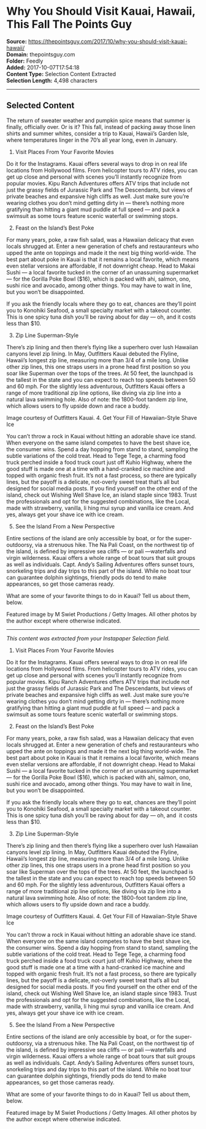 # Why You Should Visit Kauai, Hawaii, This Fall The Points Guy

**Source:** https://thepointsguy.com/2017/10/why-you-should-visit-kauai-hawaii/  
**Domain:** thepointsguy.com  
**Folder:** Feedly  
**Added:** 2017-10-07T17:54:18  
**Content Type:** Selection Content Extracted  
**Selection Length:** 4,498 characters  


---

## Selected Content

The return of sweater weather and pumpkin spice means that summer is finally, officially over. Or is it? This fall, instead of packing away those linen shirts and summer whites, consider a trip to Kauai, Hawaii’s Garden Isle, where temperatures linger in the 70’s all year long, even in January.

1. Visit Places From Your Favorite Movies

Do it for the Instagrams. Kauai offers several ways to drop in on real life locations from Hollywood films. From helicopter tours to ATV rides, you can get up close and personal with scenes you’ll instantly recognize from popular movies. Kipu Ranch Adventures offers ATV trips that include not just the grassy fields of Jurassic Park and The Descendants, but views of private beaches and expansive high cliffs as well. Just make sure you’re wearing clothes you don’t mind getting dirty in — there’s nothing more gratifying than hitting a giant mud puddle at full speed — and pack a swimsuit as some tours feature scenic waterfall or swimming stops.

2. Feast on the Island’s Best Poke

For many years, poke, a raw fish salad, was a Hawaiian delicacy that even locals shrugged at. Enter a new generation of chefs and restauranteurs who upped the ante on toppings and made it the next big thing world-wide. The best part about poke in Kauai is that it remains a local favorite, which means even stellar versions are affordable, if not downright cheap. Head to Makai Sushi — a local favorite tucked in the corner of an unassuming supermarket — for the Gorilla Poke Bowl ($16), which is packed with ahi, salmon, ono, sushi rice and avocado, among other things. You may have to wait in line, but you won’t be disappointed.

If you ask the friendly locals where they go to eat, chances are they’ll point you to Konohiki Seafood, a small specialty market with a takeout counter. This is one spicy tuna dish you’ll be raving about for day — oh, and it costs less than $10.

3. Zip Line Superman-Style

There’s zip lining and then there’s flying like a superhero over lush Hawaiian canyons level zip lining. In May, Outfitters Kauai debuted the Flyline, Hawaii’s longest zip line, measuring more than 3/4 of a mile long. Unlike other zip lines, this one straps users in a prone head first position so you soar like Superman over the tops of the trees. At 50 feet, the launchpad is the tallest in the state and you can expect to reach top speeds between 50 and 60 mph. For the slightly less adventurous, Outfitters Kauai offers a range of more traditional zip line options, like diving via zip line into a natural lava swimming hole. Also of note: the 1800-foot tandem zip line, which allows users to fly upside down and race a buddy.

Image courtesy of Outfitters Kauai.
4. Get Your Fill of Hawaiian-Style Shave Ice

You can’t throw a rock in Kauai without hitting an adorable shave ice stand. When everyone on the same island competes to have the best shave ice, the consumer wins. Spend a day hopping from stand to stand, sampling the subtle variations of the cold treat. Head to Tege Tege, a charming food truck perched inside a food truck court just off Kuhio Highway, where the good stuff is made one at a time with a hand-cranked ice machine and topped with organic fresh fruit. It’s not a fast process, so there are typically lines, but the payoff is a delicate, not-overly sweet treat that’s all but designed for social media posts. If you find yourself on the other end of the island, check out Wishing Well Shave Ice, an island staple since 1983. Trust the professionals and opt for the suggested combinations, like the Local, made with strawberry, vanilla, li hing mui syrup and vanilla ice cream. And yes, always get your shave ice with ice cream.

5. See the Island From a New Perspective

Entire sections of the island are only accessible by boat, or for the super-outdoorsy, via a strenuous hike. The Na Pali Coast, on the northwest tip of the island, is defined by impressive sea cliffs — or pali —waterfalls and virgin wilderness. Kauai offers a whole range of boat tours that suit groups as well as individuals. Capt. Andy’s Sailing Adventures offers sunset tours, snorkeling trips and day trips to this part of the island. While no boat tour can guarantee dolphin sightings, friendly pods do tend to make appearances, so get those cameras ready.

What are some of your favorite things to do in Kauai? Tell us about them, below.

Featured image by M Swiet Productions / Getty Images. All other photos by the author except where otherwise indicated.

---

*This content was extracted from your Instapaper Selection field.*

1. Visit Places From Your Favorite Movies

Do it for the Instagrams. Kauai offers several ways to drop in on real life locations from Hollywood films. From helicopter tours to ATV rides, you can get up close and personal with scenes you’ll instantly recognize from popular movies. Kipu Ranch Adventures offers ATV trips that include not just the grassy fields of Jurassic Park and The Descendants, but views of private beaches and expansive high cliffs as well. Just make sure you’re wearing clothes you don’t mind getting dirty in — there’s nothing more gratifying than hitting a giant mud puddle at full speed — and pack a swimsuit as some tours feature scenic waterfall or swimming stops.

2. Feast on the Island’s Best Poke

For many years, poke, a raw fish salad, was a Hawaiian delicacy that even locals shrugged at. Enter a new generation of chefs and restauranteurs who upped the ante on toppings and made it the next big thing world-wide. The best part about poke in Kauai is that it remains a local favorite, which means even stellar versions are affordable, if not downright cheap. Head to Makai Sushi — a local favorite tucked in the corner of an unassuming supermarket — for the Gorilla Poke Bowl ($16), which is packed with ahi, salmon, ono, sushi rice and avocado, among other things. You may have to wait in line, but you won’t be disappointed.

If you ask the friendly locals where they go to eat, chances are they’ll point you to Konohiki Seafood, a small specialty market with a takeout counter. This is one spicy tuna dish you’ll be raving about for day — oh, and  it costs less than $10.

3. Zip Line Superman-Style

There’s zip lining and then there’s flying like a superhero over lush Hawaiian canyons level zip lining. In May, Outfitters Kauai debuted the Flyline, Hawaii’s longest zip line, measuring more than 3/4 of a mile long. Unlike other zip lines, this one straps users in a prone head first position so you soar like Superman over the tops of the trees. At 50 feet, the launchpad is the tallest in the state and you can expect to reach top speeds between 50 and 60 mph. For the slightly less adventurous, Outfitters Kauai offers a range of more traditional zip line options, like diving via zip line into a natural lava swimming hole. Also of note: the 1800-foot tandem zip line, which allows users to fly upside down and race a buddy.

Image courtesy of Outfitters Kauai.
4. Get Your Fill of Hawaiian-Style Shave Ice

You can’t throw a rock in Kauai without hitting an adorable shave ice stand. When everyone on the same island competes to have the best shave ice, the consumer wins. Spend a day hopping from stand to stand, sampling the subtle variations of the cold treat. Head to Tege Tege, a charming food truck perched inside a food truck court just off Kuhio Highway, where the good stuff is made one at a time with a hand-cranked ice machine and topped with organic fresh fruit. It’s not a fast process, so there are typically lines, but the payoff is a delicate, not-overly sweet treat that’s all but designed for social media posts. If you find yourself on the other end of the island, check out Wishing Well Shave Ice, an island staple since 1983. Trust the professionals and opt for the suggested combinations, like the Local, made with strawberry, vanilla, li hing mui syrup and vanilla ice cream. And yes, always get your shave ice with ice cream.

5. See the Island From a New Perspective

Entire sections of the island are only accessible by boat, or for the super-outdoorsy, via a strenuous hike. The Na Pali Coast, on the northwest tip of the island, is defined by impressive sea cliffs — or pali —waterfalls and virgin wilderness. Kauai offers a whole range of boat tours that suit groups as well as individuals. Capt. Andy’s Sailing Adventures offers sunset tours, snorkeling trips and day trips to this part of the island. While no boat tour can guarantee dolphin sightings, friendly pods do tend to make appearances, so get those cameras ready.

What are some of your favorite things to do in Kauai? Tell us about them, below.

Featured image by M Swiet Productions / Getty Images. All other photos by the author except where otherwise indicated.
